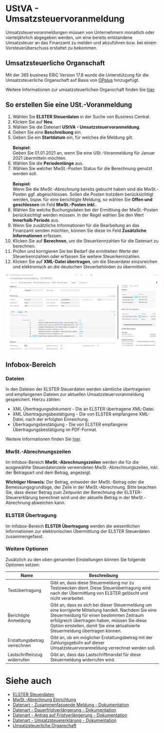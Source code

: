 # UStVA - Umsatzsteuervoranmeldung

Umsatzsteuervoranmeldungen müssen von Unternehmern monatlich oder vierteljährlich abgegeben werden, um eine bereits entstandene Umsatzsteuer an das Finanzamt zu melden und abzuführen bzw. bei einem Vorsteuerüberschuss erstattet zu bekommen.

## Umsatzsteuerliche Organschaft

Mit der 365 business ERiC Version 17.8 wurde die Unterstützung für die Umsatzsteuerliche Organschaft auf Basis von [OPplus](https://www.continia.com/de/loesungen/opplus.md) hinzugefügt.

Weitere Informationen zur umsatzsteuerlichen Organschaft finden Sie [hier](opp-affiliation.md).

## So erstellen Sie eine USt.-Voranmeldung
1. Wählen Sie **ELSTER Steuerdaten** in der Suche von Business Central.
2. Klicken Sie auf **Neu**.
3. Wählen Sie die Datenart **UStVA - Umsatzsteuervoranmeldung**.
4. Geben Sie eine **Beschreibung** ein.
5. Geben Sie ein **Startdatum** ein, für welches die Meldung gilt.<br><br>**Beispiel:**<br>Geben Sie 01.01.2021 an, wenn Sie eine USt.-Voranmeldung für Januar 2021 übermitteln möchten.
6. Wählen Sie die **Periodenlänge** aus.
7. Wählen Sie welcher MwSt.-Posten Status für die Berechnung genutzt werden soll.<br><br>**Beispiel:**<br>Wenn Sie die *MwSt.-Abrechnung* bereits gebucht haben sind die MwSt.-Posten ggf. abgeschlossen. Sollen die Posten trotzdem berücksichtigt werden, bspw. für eine berichtigte Meldung, so wählen Sie **Offen und geschlossen** im Feld **MwSt.-Posten inkl.**.
8. Wählen Sie welche Buchungsdaten bei der Ermittlung der MwSt.-Posten berücksichtigt werden müssen. In der Regel wählen Sie den Wert **Innerhalb Periode** aus.
9. Wenn Sie zusätzliche Informationen für die Bearbeitung an das Finanzamt senden möchten, können Sie diese im Feld **Zusätzliche Informationen** erfassen.
10. Klicken Sie auf **Berechnen**, um die Steuerkennzahlen für die Datenart zu berechnen.
11. Prüfen und korrigieren Sie bei Bedarf die ermittelten Werte der Steuerkennzahlen oder erfassen Sie weitere Steuerkennzahlen.
12. Klicken Sie auf **XML-Datei übertragen**, um die Steuerdatei einzureichen und elektronisch an die deutschen Steuerbehörden zu übermitteln.

![Umsatzsteuervoranmeldung](/assets/images/365-business-eric/elster-sales-vat-adv-notification.png)

## Infobox-Bereich

### Dateien

In den Dateien der ELSTER Steuerdaten werden sämtliche übertragenen und empfangenen Dateien zur aktuellen Umsatzsteuervoranmeldung gespeichert.
Hierzu zählen:

 - XML Übertragungsdokument - Die an ELSTER übertragene XML-Datei.
 - XML Übertragungsbestätigung - Die von ELSTER empfangene XML-Datei, nach der erfolgten Einreichung.
 - Übertragungsbestätigung - Die von ELSTER empfangene Übertragungsbestätigung im PDF-Format.

Weitere Informationen finden Sie [hier](elster-tax-statements.md#dateien).

### MwSt.-Abrechnungszeilen

Im Infobox-Bereich **MwSt.-Abrechnungszeilen** werden die für die ausgewählte Steuerdatenzeile verwendeten MwSt.-Abrechnungszeilen, inkl. der Betragsart und dem Betrag, angezeigt.

<div class="alert alert-info">
    <i class="fa-duotone fa-thin fa-lightbulb fa-lg" style="--fa-secondary-color: #00b7c3; --fa-primary-color: #111111;"></i> <strong>Wichtiger Hinweis:</strong> Der Betrag, entweder der MwSt.-Betrag oder die Bemessungsgrundlage, der Zeile in der MwSt.-Abrechnung. Bitte beachten Sie, dass dieser Betrag zum Zeitpunkt der Berechnung der ELSTER-Steuererklärung berechnet wird und der aktuelle Betrag in der MwSt.-Abrechnung abweichen kann.
</div>

### ELSTER Übertragung

Im Infobox-Bereich **ELSTER Übertragung** werden die wesentlichen Informationen zur elektronischen Übermittlung der ELSTER Steuerdaten zusammengefasst.

### Weitere Optionen
Zusätzlich zu den oben genannten Einstellungen können Sie folgende Optionen setzen:

| Name | Beschreibung |
| --- | --- |
| Testübertragung | Gibt an, dass diese Steuermeldung nur zu Testzwecken dient. Diese Steuerübertragung wird nach der Übermittlung von ELSTER gelöscht und nicht verarbeitet. |
| Berichtigte Anmeldung | Gibt an, dass es sich bei dieser Steuermeldung um eine korrigierte Mitteilung handelt. Nachdem Sie eine Steuermeldung für einen bestimmten Zeitraum erfolgreich übertragen haben, müssen Sie diese Option einstellen, damit Sie eine aktualisierte Steuermeldung übertragen können. |
| Erstattungsbetrag verrechnen | Gibt an, ob ein möglicher Erstattungsbetrag mit der Zahlungsgebühr auf dieser Umsatzsteuervoranmeldung verrechnet werden soll. |
| Lastschrifteinzug widerrufen | Gibt an, dass das Lastschriftmandat für diese Steuermeldung widerrufen wird. |

# Siehe auch
- [ELSTER Steuerdaten](elster-tax-statements.md)
- [MwSt.-Abrechnung Einrichtung](vat-statement-setup/vat-statement-setup.md)
- [Datenart - Zusammenfassende Meldung - Dokumentation](elster-recapulative-statement.md)
- [Datenart - Dauerfristverlängerung - Dokumentation](elster-permanent-time-limit-extension.md)
- [Datenart - Antrag auf Fristverlängerung - Dokumentation](elster-request-for-time-extension.md)
- [Datenart - Umsatzsteuererklärung - Dokumentation](elster-annual-vat-return.md)
- [Umsatzsteuerliche Organschaft](opp-affiliation.md)
